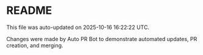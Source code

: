 # README

This file was auto-updated on 2025-10-16 16:22:22 UTC.

Changes were made by Auto PR Bot to demonstrate automated updates, PR creation, and merging.
